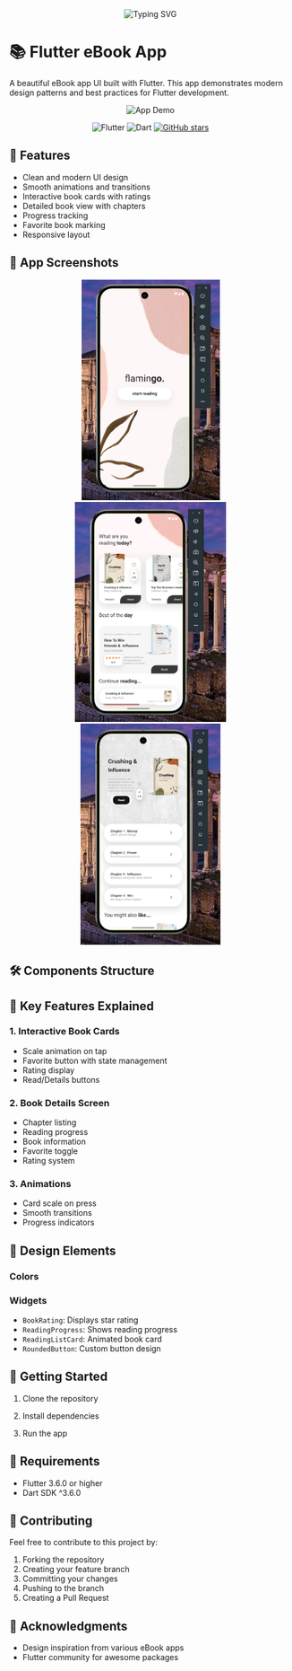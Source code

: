<div align="center">
  <img src="https://readme-typing-svg.demolab.com?font=Fira+Code&duration=3000&pause=1000&color=00FFB3&center=true&vCenter=true&width=435&lines=📚+Welcome+to+Flutter+eBook+App;🎨+Beautiful+UI+%2B+Smooth+Animations;💡+Modern+Design+Patterns;🚀+Best+Practices+in+Flutter" alt="Typing SVG" />
</div>

# 📚 Flutter eBook App

A beautiful eBook app UI built with Flutter. This app demonstrates modern design patterns and best practices for Flutter development.

<p align="center">
  <img src="assets/sample/eBook.gif" alt="App Demo" width="300" />
</p>

<div align="center">
  
  ![Flutter](https://img.shields.io/badge/Flutter-%2302569B.svg?style=for-the-badge&logo=Flutter&logoColor=white)
  ![Dart](https://img.shields.io/badge/dart-%230175C2.svg?style=for-the-badge&logo=dart&logoColor=white)
  [![GitHub stars](https://img.shields.io/github/stars/yourusername/your-repo.svg?style=for-the-badge&logo=github)](https://github.com/yourusername/your-repo/stargazers)
  
</div>

## 🌟 Features

- Clean and modern UI design
- Smooth animations and transitions
- Interactive book cards with ratings
- Detailed book view with chapters
- Progress tracking
- Favorite book marking
- Responsive layout

## 📱 App Screenshots

<p align="center">
  <img src="assets/sample/Screenshot 2025-02-12 154052.png" width="247" />
  <img src="assets/sample/Screenshot 2025-02-12 154057.png" width="270" /> 
  <img src="assets/sample/Screenshot 2025-02-12 154103.png" width="250" />
</p>

## 🛠️ Components Structure

## 🎯 Key Features Explained

### 1. Interactive Book Cards
- Scale animation on tap
- Favorite button with state management
- Rating display
- Read/Details buttons

### 2. Book Details Screen
- Chapter listing
- Reading progress
- Book information
- Favorite toggle
- Rating system

### 3. Animations
- Card scale on press
- Smooth transitions
- Progress indicators

## 🎨 Design Elements

### Colors

### Widgets
- `BookRating`: Displays star rating
- `ReadingProgress`: Shows reading progress
- `ReadingListCard`: Animated book card
- `RoundedButton`: Custom button design

## 🚀 Getting Started

1. Clone the repository

2. Install dependencies

3. Run the app

## 📝 Requirements

- Flutter 3.6.0 or higher
- Dart SDK ^3.6.0

## 🤝 Contributing

Feel free to contribute to this project by:
1. Forking the repository
2. Creating your feature branch
3. Committing your changes
4. Pushing to the branch
5. Creating a Pull Request

## 🙏 Acknowledgments

- Design inspiration from various eBook apps
- Flutter community for awesome packages
